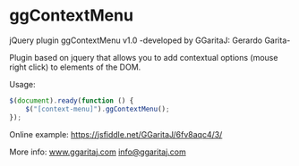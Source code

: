 # ggContextMenu
jQuery plugin ggContextMenu v1.0 -developed by GGaritaJ: Gerardo Garita-

Plugin based on jquery that allows you to add contextual options (mouse right click) to elements of the DOM. 

Usage:
```javascript
$(document).ready(function () {
    $("[context-menu]").ggContextMenu();
});
```

Online example: https://jsfiddle.net/GGaritaJ/6fv8aqc4/3/

More info: www.ggaritaj.com info@ggaritaj.com
